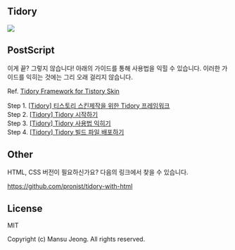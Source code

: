## Tidory

<img src="http://tidory.com/intro.png">

## PostScript

이게 끝? 그렇지 않습니다! 아래의 가이드를 통해 사용법을 익힐 수 있습니다. 이러한 가이드를 익히는 것에는 그리 오래 걸리지 않습니다.

Ref. <a href="http://tidory.com">Tidory Framework for Tistory Skin</a>

Step 1. <a href="http://tidory.com/docs/introduction/" target="_blank" class="tx-link">[Tidory] 티스토리 스킨제작을 위한 Tidory 프레임워크</a> <br />
Step 2. <a href="http://tidory.com/docs/get-started/" target="_blank" class="tx-link">[Tidory] Tidory 시작하기</a> <br />
Step 3. <a href="http://tidory.com/docs/directory-structure/" target="_blank" class="tx-link">[Tidory] Tidory 사용법 익히기</a> <br />
Step 4. <a href="http://tidory.com/docs/distribution/" target="_blank" class="tx-link">[Tidory] Tidory 빌드 파일 배포하기</a>

## Other

HTML, CSS 버전이 필요하신가요? 다음의 링크에서 찾을 수 있습니다.

https://github.com/pronist/tidory-with-html

## License

MIT <br />

Copyright (c) Mansu Jeong. All rights reserved.
